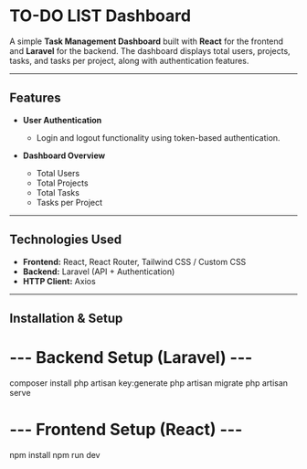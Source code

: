 # TO-DO LIST Dashboard

A simple **Task Management Dashboard** built with **React** for the frontend and **Laravel** for the backend. The dashboard displays total users, projects, tasks, and tasks per project, along with authentication features.

---

## Features

- **User Authentication**  
  - Login and logout functionality using token-based authentication.
  
- **Dashboard Overview**  
  - Total Users  
  - Total Projects  
  - Total Tasks  
  - Tasks per Project
  
---

## Technologies Used

- **Frontend:** React, React Router, Tailwind CSS / Custom CSS  
- **Backend:** Laravel (API + Authentication)  
- **HTTP Client:** Axios  

---

## Installation & Setup


# --- Backend Setup (Laravel) ---
composer install
php artisan key:generate
php artisan migrate
php artisan serve


# --- Frontend Setup (React) ---
npm install
npm run dev


